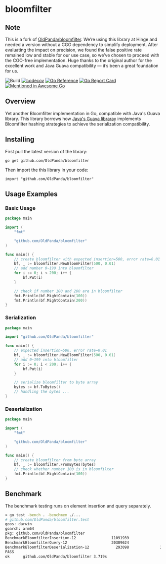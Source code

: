 # bloomfilter

## Note

This is a fork of [OldPanda/bloomfilter](https://github.com/OldPanda/bloomfilter). We’re using this library at Hinge and needed a version without a CGO dependency to simplify deployment. After evaluating the impact on precision, we found the false positive rate remained low and stable for our use case, so we’ve chosen to proceed with the CGO-free implementation. Huge thanks to the original author for the excellent work and Java Guava compatibility — it’s been a great foundation for us.

![Build](https://github.com/OldPanda/bloomfilter/actions/workflows/build.yml/badge.svg)
[![codecov](https://codecov.io/gh/OldPanda/bloomfilter/branch/master/graph/badge.svg?token=FCV788SCL7)](https://codecov.io/gh/OldPanda/bloomfilter)
[![Go Reference](https://pkg.go.dev/badge/github.com/OldPanda/bloomfilter.svg)](https://pkg.go.dev/github.com/OldPanda/bloomfilter)
[![Go Report Card](https://goreportcard.com/badge/github.com/OldPanda/bloomfilter)](https://goreportcard.com/report/github.com/OldPanda/bloomfilter)
[![Mentioned in Awesome Go](https://awesome.re/mentioned-badge-flat.svg)](https://github.com/avelino/awesome-go)

## Overview

Yet another Bloomfilter implementation in Go, compatible with Java's Guava library. This library borrows how [Java's Guava libraray](https://guava.dev/) implements Bloomfilter hashing strategies to achieve the serialization compatibility.

## Installing

First pull the latest version of the library:

```
go get github.com/OldPanda/bloomfilter
```

Then import the this library in your code:

```
import "github.com/OldPanda/bloomfilter"
```

## Usage Examples

### Basic Usage

```Go
package main

import (
	"fmt"

	"github.com/OldPanda/bloomfilter"
)

func main() {
	// create bloomfilter with expected insertion=500, error rate=0.01
	bf, _ := bloomfilter.NewBloomFilter(500, 0.01)
	// add number 0~199 into bloomfilter
	for i := 0; i < 200; i++ {
		bf.Put(i)
	}

	// check if number 100 and 200 are in bloomfilter
	fmt.Println(bf.MightContain(100))
	fmt.Println(bf.MightContain(200))
}
```

### Serialization

```Go
package main

import "github.com/OldPanda/bloomfilter"

func main() {
	// expected insertion=500, error rate=0.01
	bf, _ := bloomfilter.NewBloomFilter(500, 0.01)
	// add 0~199 into bloomfilter
	for i := 0; i < 200; i++ {
		bf.Put(i)
	}

	// serialize bloomfilter to byte array
	bytes := bf.ToBytes()
	// handling the bytes ...
}
```

### Deserialization

```Go
package main

import (
	"fmt"

	"github.com/OldPanda/bloomfilter"
)

func main() {
	// create bloomfilter from byte array
	bf, _ := bloomfilter.FromBytes(bytes)
	// check whether number 100 is in bloomfilter
	fmt.Println(bf.MightContain(100))
}
```

## Benchmark

The benchmark testing runs on element insertion and query separately.

```Bash
» go test -bench . -benchmem ./...
# github.com/OldPanda/bloomfilter.test
goos: darwin
goarch: arm64
pkg: github.com/OldPanda/bloomfilter
BenchmarkBloomfilterInsertion-12                11091939                90.62 ns/op           17 B/op          1 allocs/op
BenchmarkBloomfilterQuery-12                    20389624                53.16 ns/op           15 B/op          1 allocs/op
BenchmarkBloomfilterDeserialization-12            293098              3767 ns/op           13200 B/op         52 allocs/op
PASS
ok      github.com/OldPanda/bloomfilter 3.719s
```
